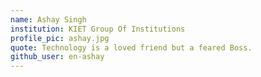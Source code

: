 ```yaml
---
name: Ashay Singh
institution: KIET Group Of Institutions
profile_pic: ashay.jpg
quote: Technology is a loved friend but a feared Boss.
github_user: en-ashay
---
```

